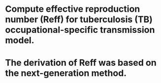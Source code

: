 # Compute  effective reproduction number (Reff) for tuberculosis (TB) occupational-specific transmission model.

# The derivation of Reff was based on the next-generation method.
